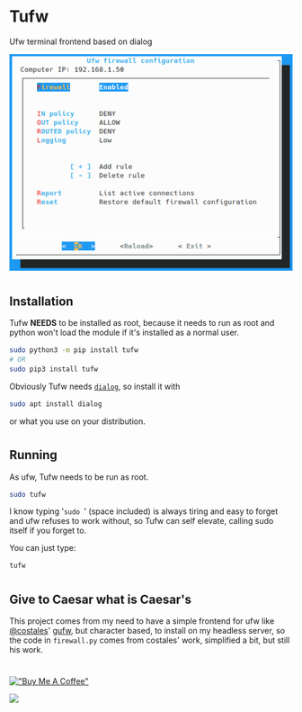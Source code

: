 # Tufw
Ufw terminal frontend based on dialog

![tufw image](./tufw.png)

# 
## Installation
Tufw **NEEDS** to be installed as root, because it needs to run as root and python won't load the module if it's installed as a normal user.
```sh
sudo python3 -m pip install tufw
# OR
sudo pip3 install tufw
```
Obviously Tufw needs [`dialog`](https://invisible-island.net/dialog/), so install it with
```sh
sudo apt install dialog
```
or what you use on your distribution.
# 
## Running
As ufw, Tufw needs to be run as root.
```sh
sudo tufw
```
I know typing '`sudo `' (space included) is always tiring and easy to forget and ufw refuses to work without, so Tufw can self elevate, calling sudo itself if you forget to.

You can just type:
```sh
tufw
```
# 
## Give to Caesar what is Caesar's
This project comes from my need to have a simple frontend for ufw like [@costales](https://github.com/costales)' [gufw](https://github.com/costales/gufw), but character based, to install on my headless server, so the code in `firewall.py` comes from costales' work, simplified a bit, but still his work.

#
#

[!["Buy Me A Coffee"](https://www.buymeacoffee.com/assets/img/custom_images/orange_img.png)](https://www.buymeacoffee.com/a13ssandr0)

[<img src="https://raw.githubusercontent.com/aha999/DonateButtons/master/Paypal.png" width="200">](https://www.paypal.com/donate/?hosted_button_id=9RHPMJAS26TJN)
